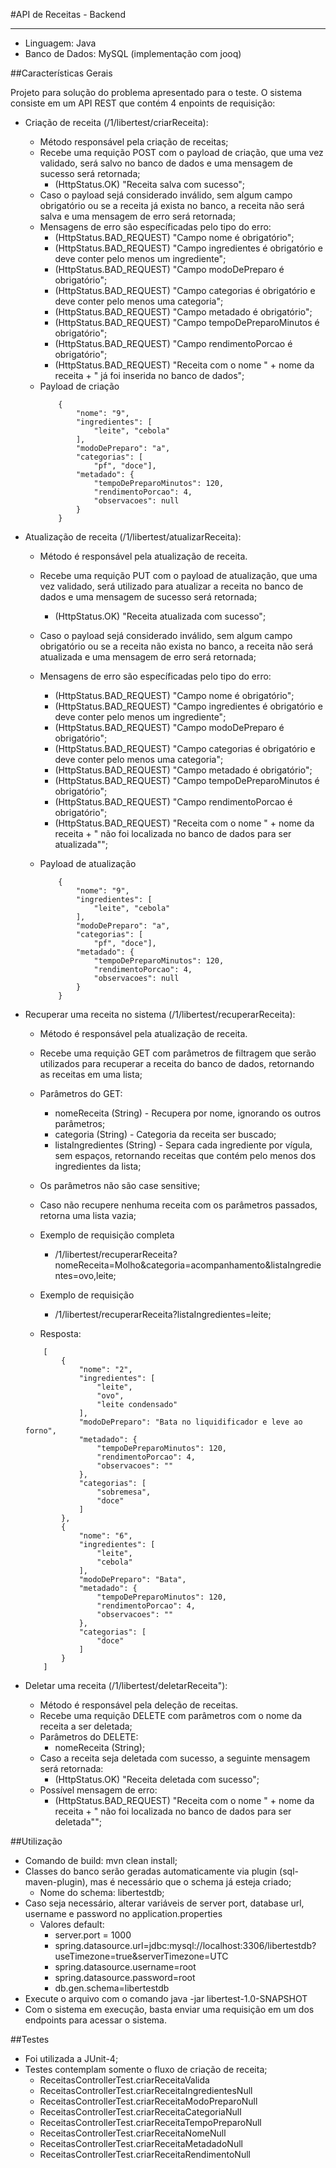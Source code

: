 #API de Receitas - Backend

----------------------

- Linguagem: Java
- Banco de Dados: MySQL (implementação com jooq)

##Características Gerais

Projeto para solução do problema apresentado para o teste. O sistema consiste em um API REST que contém 4 enpoints de requisição:
-   Criação de receita (/1/libertest/criarReceita):
	-	Método responsável pela criação de receitas;
	-	Recebe uma requição POST com o payload de criação, que uma vez validado, será salvo no banco de dados e uma mensagem de sucesso será retornada;
		-	(HttpStatus.OK) "Receita salva com sucesso";
	-	Caso o payload sejá considerado inválido, sem algum campo obrigatório ou se a receita já exista no banco, a receita não será salva e uma mensagem de erro será retornada;
	- 	Mensagens de erro são específicadas pelo tipo do erro: 
	    -   (HttpStatus.BAD_REQUEST) "Campo nome é obrigatório";
        -   (HttpStatus.BAD_REQUEST) "Campo ingredientes é obrigatório e deve conter pelo menos um ingrediente";
        -   (HttpStatus.BAD_REQUEST) "Campo modoDePreparo é obrigatório";
        -   (HttpStatus.BAD_REQUEST) "Campo categorias é obrigatório e deve conter pelo menos uma categoria";
        -   (HttpStatus.BAD_REQUEST) "Campo metadado é obrigatório";
        -   (HttpStatus.BAD_REQUEST) "Campo tempoDePreparoMinutos é obrigatório";
        -   (HttpStatus.BAD_REQUEST) "Campo rendimentoPorcao é obrigatório";
        -   (HttpStatus.BAD_REQUEST) "Receita com o nome " + nome da receita + " já foi inserida no banco de dados";
	- Payload de criação
		```
			{
			    "nome": "9",
			    "ingredientes": [
			    	"leite", "cebola"
			    ],
			    "modoDePreparo": "a",
			    "categorias": [
			    	"pf", "doce"],
			    "metadado": {
			    	"tempoDePreparoMinutos": 120,
			    	"rendimentoPorcao": 4,
			    	"observacoes": null
			    }
			}
		```


-   Atualização de receita (/1/libertest/atualizarReceita):
    -   Método é responsável pela atualização de receita.
    -	Recebe uma requição PUT com o payload de atualização, que uma vez validado, será utilizado para atualizar a receita no banco de dados e uma mensagem de sucesso será retornada;
		-	(HttpStatus.OK) "Receita atualizada com sucesso";
    -	Caso o payload sejá considerado inválido, sem algum campo obrigatório ou se a receita não exista no banco, a receita não será atualizada e uma mensagem de erro será retornada;
	- 	Mensagens de erro são específicadas pelo tipo do erro: 
	
        -   (HttpStatus.BAD_REQUEST) "Campo nome é obrigatório";
	    -	(HttpStatus.BAD_REQUEST) "Campo ingredientes é obrigatório e deve conter pelo menos um ingrediente";
	    -	(HttpStatus.BAD_REQUEST) "Campo modoDePreparo é obrigatório";
	    -	(HttpStatus.BAD_REQUEST) "Campo categorias é obrigatório e deve conter pelo menos uma categoria";
	    -	(HttpStatus.BAD_REQUEST) "Campo metadado é obrigatório";
	    -	(HttpStatus.BAD_REQUEST) "Campo tempoDePreparoMinutos é obrigatório";
	    -	(HttpStatus.BAD_REQUEST) "Campo rendimentoPorcao é obrigatório";
	    -	(HttpStatus.BAD_REQUEST) "Receita com o nome " + nome da receita + " não foi localizada no banco de dados para ser atualizada"";
	- Payload de atualização
		```
			{
			    "nome": "9",
			    "ingredientes": [
			    	"leite", "cebola"
			    ],
			    "modoDePreparo": "a",
			    "categorias": [
			    	"pf", "doce"],
			    "metadado": {
			    	"tempoDePreparoMinutos": 120,
			    	"rendimentoPorcao": 4,
			    	"observacoes": null
			    }
			}
		```

        
-   Recuperar uma receita no sistema (/1/libertest/recuperarReceita):         
    -   Método é responsável pela atualização de receita.
    -	Recebe uma requição GET com parâmetros de filtragem que serão utilizados para recuperar a receita do banco de dados, retornando as receitas em uma lista;
    - 	Parâmetros do GET:
    	-	nomeReceita (String) - Recupera por nome, ignorando os outros parâmetros;
    	-	categoria (String) - Categoria da receita ser buscado;
    	-	listaIngredientes (String) - Separa cada ingrediente por vígula, sem espaços, retornando receitas que contém pelo menos dos ingredientes da lista;
    - 	Os parâmetros não são case sensitive;
    - 	Caso não recupere nenhuma receita com os parâmetros passados, retorna uma lista vazia;
    -	Exemplo de requisição completa 
        -   /1/libertest/recuperarReceita?nomeReceita=Molho&categoria=acompanhamento&listaIngredientes=ovo,leite;

    -	Exemplo de requisição 
        -   /1/libertest/recuperarReceita?listaIngredientes=leite;
    -   Resposta: 
	```
	    [
	    	{
	    	    "nome": "2",
	    	    "ingredientes": [
	    	        "leite",
	    	        "ovo",
	    	        "leite condensado"
	    	    ],
	    	    "modoDePreparo": "Bata no liquidificador e leve ao forno",
	    	    "metadado": {
	    	        "tempoDePreparoMinutos": 120,
	    	        "rendimentoPorcao": 4,
	    	        "observacoes": ""
	    	    },
	    	    "categorias": [
	    	        "sobremesa",
	    	        "doce"
	    	    ]
	    	},
	    	{
	    	    "nome": "6",
	    	    "ingredientes": [
	    	        "leite",
	    	        "cebola"
	    	    ],
	    	    "modoDePreparo": "Bata",
	    	    "metadado": {
	    	        "tempoDePreparoMinutos": 120,
	    	        "rendimentoPorcao": 4,
	    	        "observacoes": ""
	    	    },
	    	    "categorias": [
	    	        "doce"
    	        ]
	    	}
	    ]
	```

    
-   Deletar uma receita (/1/libertest/deletarReceita"):
    -   Método é responsável pela deleção de receitas.
    -	Recebe uma requição DELETE com parâmetros com o nome da receita a ser deletada;
    - 	Parâmetros do DELETE:
    	-	nomeReceita (String);
    -	Caso a receita seja deletada com sucesso, a seguinte mensagem será retornada:
		-	(HttpStatus.OK) "Receita deletada com sucesso";
	-	Possível mensagem de erro:
		-	(HttpStatus.BAD_REQUEST) "Receita com o nome " + nome da receita + " não foi localizada no banco de dados para ser deletada"";


##Utilização
-   Comando de build: mvn clean install;
-	Classes do banco serão geradas automaticamente via plugin (sql-maven-plugin), mas é necessário que o schema já esteja criado;
	-	Nome do schema: libertestdb;
-	Caso seja necessário, alterar variáveis de server port, database url, username e password no application.properties
	-   Valores default:
		-	server.port = 1000
		-	spring.datasource.url=jdbc:mysql://localhost:3306/libertestdb?useTimezone=true&serverTimezone=UTC
		-	spring.datasource.username=root
		-	spring.datasource.password=root
		-	db.gen.schema=libertestdb
-   Execute o arquivo com o comando java -jar libertest-1.0-SNAPSHOT
-   Com o sistema em execução, basta enviar uma requisição em um dos endpoints para acessar o sistema.

##Testes
-	Foi utilizada a JUnit-4;
-	Testes contemplam somente o fluxo de criação de receita;
    -   ReceitasControllerTest.criarReceitaValida
    -   ReceitasControllerTest.criarReceitaIngredientesNull
    -   ReceitasControllerTest.criarReceitaModoPreparoNull
    -   ReceitasControllerTest.criarReceitaCategoriaNull
    -   ReceitasControllerTest.criarReceitaTempoPreparoNull
    -   ReceitasControllerTest.criarReceitaNomeNull
    -   ReceitasControllerTest.criarReceitaMetadadoNull
    -   ReceitasControllerTest.criarReceitaRendimentoNull
